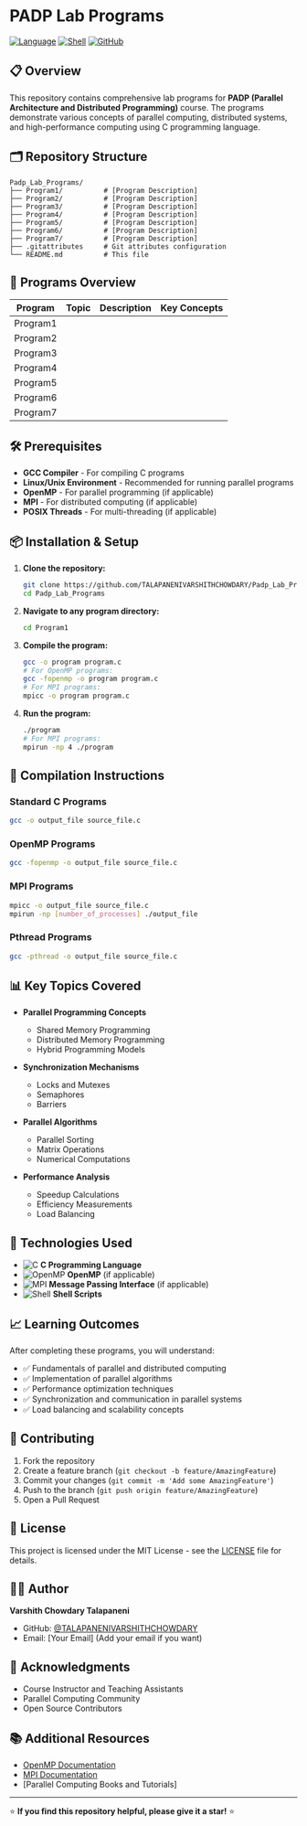 # PADP Lab Programs

[![Language](https://img.shields.io/badge/Language-C-blue.svg)](https://github.com/TALAPANENIVARSHITHCHOWDARY/Padp_Lab_Programs)
[![Shell](https://img.shields.io/badge/Scripts-Shell-green.svg)](https://github.com/TALAPANENIVARSHITHCHOWDARY/Padp_Lab_Programs)
[![GitHub](https://img.shields.io/badge/GitHub-Repository-black.svg)](https://github.com/TALAPANENIVARSHITHCHOWDARY/Padp_Lab_Programs)

## 📋 Overview

This repository contains comprehensive lab programs for **PADP (Parallel Architecture and Distributed Programming)** course. The programs demonstrate various concepts of parallel computing, distributed systems, and high-performance computing using C programming language.

## 🗂️ Repository Structure

```
Padp_Lab_Programs/
├── Program1/          # [Program Description]
├── Program2/          # [Program Description]
├── Program3/          # [Program Description]
├── Program4/          # [Program Description]
├── Program5/          # [Program Description]
├── Program6/          # [Program Description]
├── Program7/          # [Program Description]
├── .gitattributes     # Git attributes configuration
└── README.md          # This file
```

## 🚀 Programs Overview

| Program | Topic | Description | Key Concepts |
|---------|-------|-------------|--------------|
| Program1 | | | |
| Program2 | | | |
| Program3 | | | |
| Program4 | | | |
| Program5 | | | |
| Program6 | | | |
| Program7 | | | |

## 🛠️ Prerequisites

- **GCC Compiler** - For compiling C programs
- **Linux/Unix Environment** - Recommended for running parallel programs
- **OpenMP** - For parallel programming (if applicable)
- **MPI** - For distributed computing (if applicable)
- **POSIX Threads** - For multi-threading (if applicable)

## 📦 Installation & Setup

1. **Clone the repository:**
   ```bash
   git clone https://github.com/TALAPANENIVARSHITHCHOWDARY/Padp_Lab_Programs.git
   cd Padp_Lab_Programs
   ```

2. **Navigate to any program directory:**
   ```bash
   cd Program1
   ```

3. **Compile the program:**
   ```bash
   gcc -o program program.c
   # For OpenMP programs:
   gcc -fopenmp -o program program.c
   # For MPI programs:
   mpicc -o program program.c
   ```

4. **Run the program:**
   ```bash
   ./program
   # For MPI programs:
   mpirun -np 4 ./program
   ```

## 🔧 Compilation Instructions

### Standard C Programs
```bash
gcc -o output_file source_file.c
```

### OpenMP Programs
```bash
gcc -fopenmp -o output_file source_file.c
```

### MPI Programs
```bash
mpicc -o output_file source_file.c
mpirun -np [number_of_processes] ./output_file
```

### Pthread Programs
```bash
gcc -pthread -o output_file source_file.c
```

## 📊 Key Topics Covered

- **Parallel Programming Concepts**
  - Shared Memory Programming
  - Distributed Memory Programming
  - Hybrid Programming Models

- **Synchronization Mechanisms**
  - Locks and Mutexes
  - Semaphores
  - Barriers

- **Parallel Algorithms**
  - Parallel Sorting
  - Matrix Operations
  - Numerical Computations

- **Performance Analysis**
  - Speedup Calculations
  - Efficiency Measurements
  - Load Balancing

## 🚀 Technologies Used

- ![C](https://img.shields.io/badge/C-00599C?style=flat&logo=c&logoColor=white) **C Programming Language**
- ![OpenMP](https://img.shields.io/badge/OpenMP-0078D4?style=flat&logo=openmp&logoColor=white) **OpenMP** (if applicable)
- ![MPI](https://img.shields.io/badge/MPI-FF6B6B?style=flat&logo=mpi&logoColor=white) **Message Passing Interface** (if applicable)
- ![Shell](https://img.shields.io/badge/Shell-4EAA25?style=flat&logo=gnu-bash&logoColor=white) **Shell Scripts**

## 📈 Learning Outcomes

After completing these programs, you will understand:

- ✅ Fundamentals of parallel and distributed computing
- ✅ Implementation of parallel algorithms
- ✅ Performance optimization techniques
- ✅ Synchronization and communication in parallel systems
- ✅ Load balancing and scalability concepts

## 🤝 Contributing

1. Fork the repository
2. Create a feature branch (`git checkout -b feature/AmazingFeature`)
3. Commit your changes (`git commit -m 'Add some AmazingFeature'`)
4. Push to the branch (`git push origin feature/AmazingFeature`)
5. Open a Pull Request

## 📝 License

This project is licensed under the MIT License - see the [LICENSE](LICENSE) file for details.

## 👨‍💻 Author

**Varshith Chowdary Talapaneni**
- GitHub: [@TALAPANENIVARSHITHCHOWDARY](https://github.com/TALAPANENIVARSHITHCHOWDARY)
- Email: [Your Email] (Add your email if you want)

## 🙏 Acknowledgments

- Course Instructor and Teaching Assistants
- Parallel Computing Community
- Open Source Contributors

## 📚 Additional Resources

- [OpenMP Documentation](https://www.openmp.org/specifications/)
- [MPI Documentation](https://www.mpi-forum.org/docs/)
- [Parallel Computing Books and Tutorials]

---

⭐ **If you find this repository helpful, please give it a star!** ⭐
